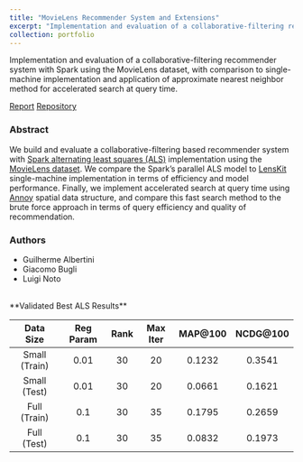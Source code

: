 ```yaml
---
title: "MovieLens Recommender System and Extensions"
excerpt: "Implementation and evaluation of a collaborative-filtering recommender system with Spark using the MovieLens dataset. (May 2022)"
collection: portfolio
---
```


Implementation and evaluation of a collaborative-filtering recommender system with Spark using the MovieLens dataset, with comparison to single-machine implementation and application of approximate nearest neighbor method for accelerated search at query time.

[Report](http://luiginoto.github.io/files/movielens_recommender_system/Project_Report.pdf) [Repository](https://github.com/luiginoto/movielens_recommender_system)

### Abstract
We build and evaluate a collaborative-filtering based recommender system with [Spark alternating least squares (ALS)](https://spark.apache.org/docs/3.0.1/ml-collaborative-filtering.html) implementation using the [MovieLens dataset](https://grouplens.org/datasets/movielens/latest/). We compare the Spark’s parallel ALS model to [LensKit](https://lkpy.readthedocs.io/en/stable/index.html) single-machine implementation in terms of efficiency and model performance. Finally, we implement accelerated search at query time using [Annoy](https://github.com/spotify/annoy) spatial data structure, and compare this fast search method to the brute force approach in terms of query efficiency and quality of recommendation.

### Authors
- Guilherme Albertini
- Giacomo Bugli
- Luigi Noto

<br/>
**Validated Best ALS Results**

|   Data Size   | Reg Param | Rank | Max Iter | MAP@100 | NCDG@100 |
|:-------------:|:---------:|:----:|:--------:|:-------:|:--------:|
| Small (Train) |    0.01   |  30  |    20    |  0.1232 |  0.3541  |
|  Small (Test) |    0.01   |  30  |    20    |  0.0661 |  0.1621  |
|  Full (Train) |    0.1    |  30  |    35    |  0.1795 |  0.2659  |
|  Full (Test)  |    0.1    |  30  |    35    |  0.0832 |  0.1973  |



